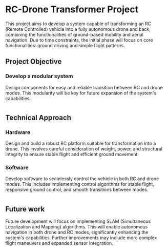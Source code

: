 # **RC-Drone Transformer Project**


This project aims to develop a system capable of transforming an RC (Remote Controlled) vehicle into a fully autonomous drone and back, combining the functionalities of ground-based mobility and aerial navigation.  Due to time constraints, the initial phase will focus on core functionalities: ground driving and simple flight patterns.


## Project Objective

### Develop a modular system
    
 Design components for easy and reliable transition between RC and drone modes.  This modularity will be key for future expansion of the system's capabilities.
#

## Technical Approach

### Hardware
    
 Design and build a robust RC platform suitable for transformation into a drone.  This involves careful consideration of weight, power, and structural integrity to ensure stable flight and efficient ground movement.


### Software
    
 Develop software to seamlessly control the vehicle in both RC and drone modes. This includes implementing control algorithms for stable flight, responsive ground control, and smooth transitions between modes.

#
## Future work
 
 Future development will focus on implementing SLAM (Simultaneous Localization and Mapping) algorithms. This will enable autonomous navigation in both drone and RC modes, significantly enhancing the system's capabilities.  Further improvements may include more complex flight maneuvers and expanded sensor integration.
